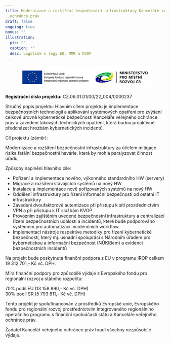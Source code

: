 ```yaml
---
title: Modernizace a rozšíření bezpečnostní infrastruktury Kanceláře veřejného
  ochránce práv
draft: false
ongoing: true
bonus: ""
illustration:
  pic: ""
  caption: ""
  desc: Logolink s logy EU, MMR a KVOP
---
```

<figure class="image">
<img src="obrazek_2025-07-18_102647269.png" alt="obrazek_2025-07-18_102647269.png"></figure>
<p>
<strong>Registrační číslo projektu:</strong>&nbsp;CZ.06.01.01/00/22_004/0000237</p>
<p>Stručný popis projektu: Hlavním cílem projektu je implementace bezpečnostních technologií a aplikování systémových opatření pro zvýšení celkové úrovně kybernetické bezpečnosti Kanceláře veřejného ochránce práv a zavedení takových technických opatření, která budou proaktivně předcházet hrozbám kybernetických incidentů.</p>
<p>Cíl projektu (záměr):</p>
<p>Modernizace a rozšíření bezpečnostní infrastruktury za účelem mitigace rizika fatální bezpečnostní havárie, která by mohla paralyzovat činnost úřadu,</p>
<p>Způsoby naplnění hlavního cíle:</p>
<ul>
<li>Pořízení&nbsp;a implementace&nbsp;nového, výkonného standardního HW (servery)</li>
<li>Migrace&nbsp;a rozšíření&nbsp;stávajících systémů na nový HW</li>
<li>Instalace&nbsp;a implementace nově pořizovaných systémů na nový HW</li>
<li>Oddělení&nbsp;infrastruktury pro řízení informační bezpečnosti od ostatní IT infrastruktury</li>
<li>Zavedení&nbsp;dvoufaktorové autentizace při přístupu k síti prostřednictvím VPN a při přístupu k IT službám KVOP</li>
<li>Provozním zajištěním uvedené bezpečnostní infrastruktury a centralizací řízení bezpečnostních událostí a incidentů, které bude podporováno systémem pro automatizaci incidenčních workflow.</li>
<li>Implementací nástroje respektive metodiky pro řízení kybernetické bezpečnosti, který mj. usnadní spolupráci s Národním úřadem pro kybernetickou a informační bezpečnost (NÚKIBem) a evidenci bezpečnostních incidentů</li></ul>
<p>Na projekt bude poskytnuta finanční podpora z&nbsp;EU v programu IROP celkem 19 312 701,- Kč vč. DPH.</p>
<p>Míra finanční podpory pro způsobilé výdaje z Evropského fondu pro regionální rozvoj a státního rozpočtu:</p>
<p>70% podíl EU (13 158 890,- Kč vč. DPH)
<br>30% podíl SR (5 793 811,- Kč vč. DPH)</p>
<p>Tento projekt je spolufinancován z&nbsp;prostředků Evropské unie, Evropského fondu pro regionální rozvoj prostřednictvím Integrovaného regionálního operačního programu s&nbsp;finanční spoluúčastí státu a&nbsp;Kanceláře veřejného ochránce práv.</p>
<p>Žadatel Kancelář veřejného ochránce práv hradí všechny nezpůsobilé výdaje.</p>

